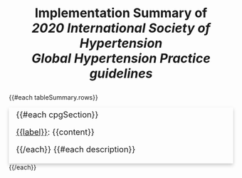 # <p align=center> **Implementation Summary of** <br> _2020 International Society of Hypertension <br> Global Hypertension Practice guidelines_</p>

<style>
.card {
  box-shadow: 0 4px 8px 0 rgba(0,0,0,0.2);
  transition: 0.3s;
  display: block;
  height: 126px;
  margin-left: auto;
  margin-right: auto;
  font-size: 18px;
  overflow: scroll;
}

.card:hover {
  box-shadow: 0 8px 16px 0 rgba(0,0,0,0.2);
}

.container {
  padding: 6px 16px 3px;
}
</style>

{{#each tableSummary.rows}}

<div class="card" style="width: 100%;">
  <div class="container">
    {{#each cpgSection}}
    <p><a href="{{url}}">{{label}}</a>:&nbsp{{content}}</p>
    {{/each}}
    {{#each description}}
    <p>Remarks: {{text}}</p>
    {{/each}}
    <p>CQL code:</p>
    <p>
    {{#each cqlCode}}
    <a href="{{url}}">{{label}}</a>,
    {{/each}}
    </p>
    <p>References:</p>
    {{#each reference}}
    <ul>
    <li><a href="{{url}}" target="_blank">{{label}}</a>,</li>
    </ul>
    {{/each}}
  </div>
</div>
{{/each}}

